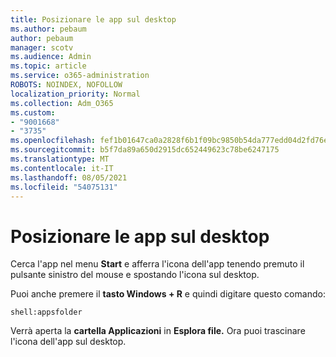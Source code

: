 ```yaml
---
title: Posizionare le app sul desktop
ms.author: pebaum
author: pebaum
manager: scotv
ms.audience: Admin
ms.topic: article
ms.service: o365-administration
ROBOTS: NOINDEX, NOFOLLOW
localization_priority: Normal
ms.collection: Adm_O365
ms.custom:
- "9001668"
- "3735"
ms.openlocfilehash: fef1b01647ca0a2828f6b1f09bc9850b54da777edd04d2fd76e6c79579fbefcc
ms.sourcegitcommit: b5f7da89a650d2915dc652449623c78be6247175
ms.translationtype: MT
ms.contentlocale: it-IT
ms.lasthandoff: 08/05/2021
ms.locfileid: "54075131"
---
```

# <a name="put-apps-on-the-desktop"></a>Posizionare le app sul desktop

Cerca l'app nel menu **Start** e afferra l'icona dell'app tenendo premuto il pulsante sinistro del mouse e spostando l'icona sul desktop.

Puoi anche premere il **tasto Windows + R** e quindi digitare questo comando:

`shell:appsfolder`

Verrà aperta la **cartella Applicazioni** in **Esplora file.** Ora puoi trascinare l'icona dell'app sul desktop.
